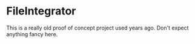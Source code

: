FileIntegrator
==============

This is a really old proof of concept project used years ago.
Don't expect anything fancy here.
